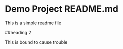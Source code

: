 # Demo Project README.md

This is a simple readme file

##heading 2

This is bound to cause trouble
